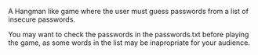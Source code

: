 A Hangman like game where the user must guess passwords from a list of insecure passwords.

You may want to check the passwords in the passwords.txt before playing the game, as some words in the list may be inapropriate for your audience.
